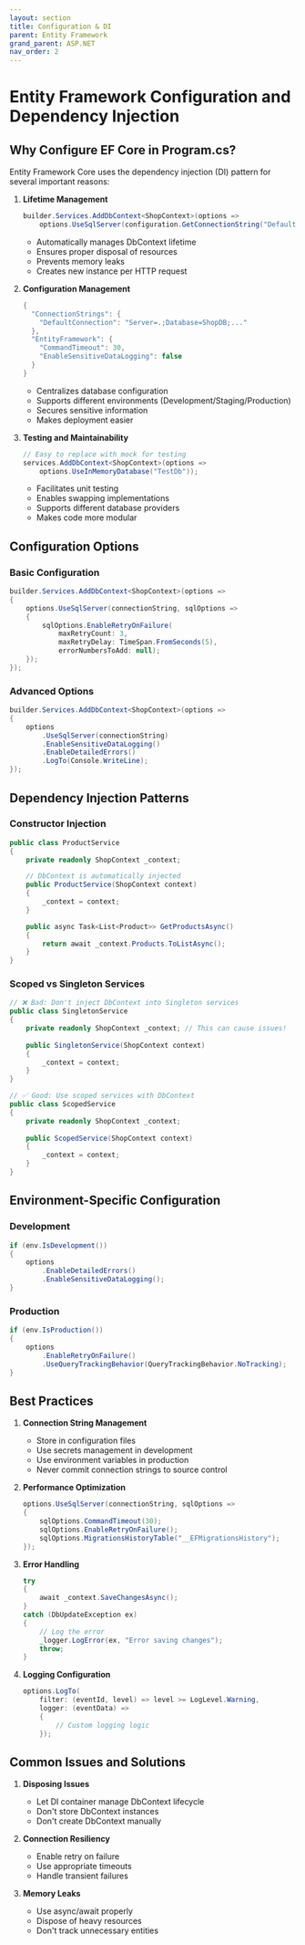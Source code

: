 ```yaml
---
layout: section
title: Configuration & DI
parent: Entity Framework
grand_parent: ASP.NET
nav_order: 2
---
```


# Entity Framework Configuration and Dependency Injection

## Why Configure EF Core in Program.cs?

Entity Framework Core uses the dependency injection (DI) pattern for several important reasons:

1. **Lifetime Management**
   ```csharp
   builder.Services.AddDbContext<ShopContext>(options =>
       options.UseSqlServer(configuration.GetConnectionString("DefaultConnection")));
   ```
   - Automatically manages DbContext lifetime
   - Ensures proper disposal of resources
   - Prevents memory leaks
   - Creates new instance per HTTP request

2. **Configuration Management**
   ```csharp
   {
     "ConnectionStrings": {
       "DefaultConnection": "Server=.;Database=ShopDB;..."
     },
     "EntityFramework": {
       "CommandTimeout": 30,
       "EnableSensitiveDataLogging": false
     }
   }
   ```
   - Centralizes database configuration
   - Supports different environments (Development/Staging/Production)
   - Secures sensitive information
   - Makes deployment easier

3. **Testing and Maintainability**
   ```csharp
   // Easy to replace with mock for testing
   services.AddDbContext<ShopContext>(options =>
       options.UseInMemoryDatabase("TestDb"));
   ```
   - Facilitates unit testing
   - Enables swapping implementations
   - Supports different database providers
   - Makes code more modular

## Configuration Options

### Basic Configuration
```csharp
builder.Services.AddDbContext<ShopContext>(options =>
{
    options.UseSqlServer(connectionString, sqlOptions =>
    {
        sqlOptions.EnableRetryOnFailure(
            maxRetryCount: 3,
            maxRetryDelay: TimeSpan.FromSeconds(5),
            errorNumbersToAdd: null);
    });
});
```

### Advanced Options
```csharp
builder.Services.AddDbContext<ShopContext>(options =>
{
    options
        .UseSqlServer(connectionString)
        .EnableSensitiveDataLogging()
        .EnableDetailedErrors()
        .LogTo(Console.WriteLine);
});
```

## Dependency Injection Patterns

### Constructor Injection
```csharp
public class ProductService
{
    private readonly ShopContext _context;

    // DbContext is automatically injected
    public ProductService(ShopContext context)
    {
        _context = context;
    }

    public async Task<List<Product>> GetProductsAsync()
    {
        return await _context.Products.ToListAsync();
    }
}
```

### Scoped vs Singleton Services
```csharp
// ❌ Bad: Don't inject DbContext into Singleton services
public class SingletonService
{
    private readonly ShopContext _context; // This can cause issues!
    
    public SingletonService(ShopContext context)
    {
        _context = context;
    }
}

// ✅ Good: Use scoped services with DbContext
public class ScopedService
{
    private readonly ShopContext _context;
    
    public ScopedService(ShopContext context)
    {
        _context = context;
    }
}
```

## Environment-Specific Configuration

### Development
```csharp
if (env.IsDevelopment())
{
    options
        .EnableDetailedErrors()
        .EnableSensitiveDataLogging();
}
```

### Production
```csharp
if (env.IsProduction())
{
    options
        .EnableRetryOnFailure()
        .UseQueryTrackingBehavior(QueryTrackingBehavior.NoTracking);
}
```

## Best Practices

1. **Connection String Management**
   - Store in configuration files
   - Use secrets management in development
   - Use environment variables in production
   - Never commit connection strings to source control

2. **Performance Optimization**
   ```csharp
   options.UseSqlServer(connectionString, sqlOptions =>
   {
       sqlOptions.CommandTimeout(30);
       sqlOptions.EnableRetryOnFailure();
       sqlOptions.MigrationsHistoryTable("__EFMigrationsHistory");
   });
   ```

3. **Error Handling**
   ```csharp
   try
   {
       await _context.SaveChangesAsync();
   }
   catch (DbUpdateException ex)
   {
       // Log the error
       _logger.LogError(ex, "Error saving changes");
       throw;
   }
   ```

4. **Logging Configuration**
   ```csharp
   options.LogTo(
       filter: (eventId, level) => level >= LogLevel.Warning,
       logger: (eventData) =>
       {
           // Custom logging logic
       });
   ```

## Common Issues and Solutions

1. **Disposing Issues**
   - Let DI container manage DbContext lifecycle
   - Don't store DbContext instances
   - Don't create DbContext manually

2. **Connection Resiliency**
   - Enable retry on failure
   - Use appropriate timeouts
   - Handle transient failures

3. **Memory Leaks**
   - Use async/await properly
   - Dispose of heavy resources
   - Don't track unnecessary entities
